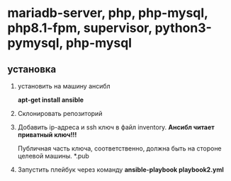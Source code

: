 # mariadb-server, php, php-mysql, php8.1-fpm, supervisor, python3-pymysql, php-mysql
## установка

1. установить на машину ансибл 

   **apt-get install ansible**

2. Склонировать репозиторий

3. Добавить ip-адреса и ssh ключ в файл inventory. **Ансибл читает приватный ключ!!!**

   Публичная часть ключа, соответственно, должна быть на стороне целевой машины. *.pub

4. Запустить плейбук через команду **ansible-playbook playbook2.yml**
